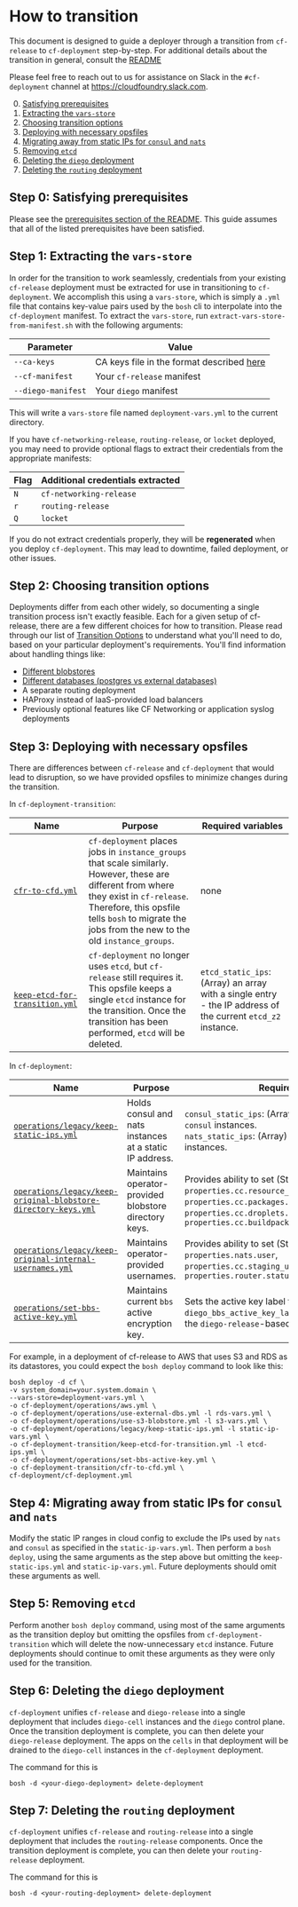 # How to transition

This document is designed
to guide a deployer
through a transition
from `cf-release` to `cf-deployment`
step-by-step.
For additional details
about the transition in general,
consult the [README](README.md)

Please feel free
to reach out to us for assistance
on Slack
in the `#cf-deployment` channel
at https://cloudfoundry.slack.com.

0. [Satisfying prerequisites](#prerequisites)
1. [Extracting the `vars-store`](#vars-store-extraction)
1. [Choosing transition options](#transition-options)
1. [Deploying with necessary opsfiles](#transition-deployment)
1. [Migrating away from static IPs for `consul` and `nats`](#migrate-from-static-ips)
1. [Removing `etcd`](#remove-etcd)
1. [Deleting the `diego` deployment](#delete-diego)
1. [Deleting the `routing` deployment](#delete-routing)

## <a id="prerequisites"></a> Step 0: Satisfying prerequisites

Please see the [prerequisites section of the README](README.md#prerequisites).
This guide assumes that
all of the listed prerequisites
have been satisfied.

## <a id="vars-store-extraction"></a> Step 1: Extracting the `vars-store`

In order for the transition
to work seamlessly,
credentials from
your existing `cf-release` deployment
must be extracted
for use in transitioning to `cf-deployment`.
We accomplish this using a
`vars-store`, which is simply a `.yml` file
that contains key-value pairs
used by the `bosh` cli
to interpolate into the `cf-deployment` manifest.
To extract the `vars-store`,
run `extract-vars-store-from-manifest.sh`
with the following arguments:

| Parameter | Value |
| --- | --- |
| `--ca-keys` | CA keys file in the format described [here](README.md#ca-keys) |
| `--cf-manifest` | Your `cf-release` manifest |
| `--diego-manifest` | Your `diego` manifest |

This will write a
`vars-store` file named `deployment-vars.yml`
to the current directory.

If you have
`cf-networking-release`, `routing-release`, or `locket` deployed,
you may need to provide
optional flags
to extract their credentials
from the appropriate manifests:

| Flag | Additional credentials extracted |
| --- | --- |
| `N` | `cf-networking-release` |
| `r` | `routing-release` |
| `Q` | `locket` |

If you do not extract credentials properly,
they will be **regenerated**
when you deploy `cf-deployment`.
This may lead to downtime,
failed deployment,
or other issues.

## <a id="transition-options"></a> Step 2: Choosing transition options

Deployments differ from each other widely,
so documenting a single transition process isn't exactly feasible.
Each for a given setup of cf-release,
there are a few different choices for how to transition.
Please read through our list of [Transition Options](transition-options.md)
to understand what you'll need to do,
based on your particular deployment's requirements.
You'll find information about handling things like:
- [Different blobstores](https://github.com/cloudfoundry/cf-deployment-transition/blob/master/transition-options.md#blobstore)
- [Different databases (postgres vs external databases)](https://github.com/cloudfoundry/cf-deployment-transition/blob/master/transition-options.md#database)
- A separate routing deployment
- HAProxy instead of IaaS-provided load balancers
- Previously optional features like CF Networking or application syslog deployments

## <a id="transition-deployment"></a> Step 3: Deploying with necessary opsfiles

There are differences between
`cf-release` and `cf-deployment`
that would lead to disruption,
so we have provided opsfiles
to minimize changes during the transition.

In `cf-deployment-transition`:

| Name | Purpose | Required variables |
| --- | --- | --- |
 [`cfr-to-cfd.yml`](cfr-to-cfd.yml) |  `cf-deployment` places jobs in `instance_groups` that scale similarly.  However, these are different from where they exist in `cf-release`.  Therefore, this opsfile tells `bosh` to migrate the jobs from the new to the old `instance_groups`. | none |
| [`keep-etcd-for-transition.yml`](keep-etcd-for-transition.yml) | `cf-deployment` no longer uses `etcd`, but `cf-release` still requires it.  This opsfile keeps a single `etcd` instance for the transition.  Once the transition has been performed, `etcd` will be deleted. | `etcd_static_ips`: (Array) an array with a single entry - the IP address of the current `etcd_z2` instance. |

In `cf-deployment`:

| Name | Purpose | Required variables |
| --- | --- | --- |
| [`operations/legacy/keep-static-ips.yml`](https://github.com/cloudfoundry/cf-deployment/blob/master/operations/legacy/keep-static-ips.yml) | Holds consul and nats instances at a static IP address. | `consul_static_ips`: (Array) the IPs of the current `consul` instances.<br />`nats_static_ips`: (Array) the IPs of the current `nats` instances. |
| [`operations/legacy/keep-original-blobstore-directory-keys.yml`](https://github.com/cloudfoundry/cf-deployment/blob/master/operations/legacy/keep-original-blobstore-directory-keys.yml) | Maintains operator-provided blobstore directory keys. | Provides ability to set (String) values for `properties.cc.resource_pool.resource_directory_key`, `properties.cc.packages.app_package_directory_key`, `properties.cc.droplets.droplet_directory_key`, and `properties.cc.buildpacks.buildpack_directory_key` |
| [`operations/legacy/keep-original-internal-usernames.yml`](https://github.com/cloudfoundry/cf-deployment/blob/master/operations/legacy/keep-original-internal-usernames.yml) | Maintains operator-provided usernames. | Provides ability to set (String) values for `properties.nats.user`, `properties.cc.staging_upload_user`, `properties.router.status.user` |
| [`operations/set-bbs-active-key.yml`](https://github.com/cloudfoundry/cf-deployment/blob/master/operations/set-bbs-active-key.yml) | Maintains current `bbs` active encryption key. | Sets the active key label to the value of `diego_bbs_active_key_label`, which is extracted from the `diego-release`-based manifest in step 1. |


For example,
in a deployment of cf-release to AWS that uses S3 and RDS as its datastores,
you could expect the `bosh deploy` command to look like this:
```
bosh deploy -d cf \
-v system_domain=your.system.domain \
--vars-store=deployment-vars.yml \
-o cf-deployment/operations/aws.yml \
-o cf-deployment/operations/use-external-dbs.yml -l rds-vars.yml \
-o cf-deployment/operations/use-s3-blobstore.yml -l s3-vars.yml \
-o cf-deployment/operations/legacy/keep-static-ips.yml -l static-ip-vars.yml \
-o cf-deployment-transition/keep-etcd-for-transition.yml -l etcd-ips.yml \
-o cf-deployment/operations/set-bbs-active-key.yml \
-o cf-deployment-transition/cfr-to-cfd.yml \
cf-deployment/cf-deployment.yml
```

## <a id="migrate-from-static-ips"></a> Step 4: Migrating away from static IPs for `consul` and `nats`

Modify the static IP ranges in cloud config
to exclude the IPs used by `nats` and `consul`
as specified in the `static-ip-vars.yml`.
Then perform a `bosh deploy`,
using the same arguments as the step above
but omitting the `keep-static-ips.yml`
and `static-ip-vars.yml`.
Future deployments should omit these arguments as well.

## <a id="remove-etcd"></a> Step 5: Removing `etcd`

Perform another `bosh deploy` command,
using most of the same arguments
as the transition deploy
but omitting the opsfiles
from `cf-deployment-transition`
which will delete the now-unnecessary `etcd` instance.
Future deployments
should continue to omit these arguments
as they were only used for the transition.

## <a id="delete-diego"></a> Step 6: Deleting the `diego` deployment

`cf-deployment` unifies `cf-release` and `diego-release`
into a single deployment
that includes `diego-cell` instances
and the `diego` control plane.
Once the transition deployment
is complete,
you can then delete your `diego-release` deployment.
The apps on the `cells` in that deployment
will be drained to the `diego-cell` instances
in the `cf-deployment` deployment.

The command for this is 
```
bosh -d <your-diego-deployment> delete-deployment
```

## <a id="delete-routing"></a> Step 7: Deleting the `routing` deployment

`cf-deployment` unifies `cf-release` and `routing-release`
into a single deployment
that includes the `routing-release` components.
Once the transition deployment
is complete,
you can then delete your `routing-release` deployment.

The command for this is
```
bosh -d <your-routing-deployment> delete-deployment
```
